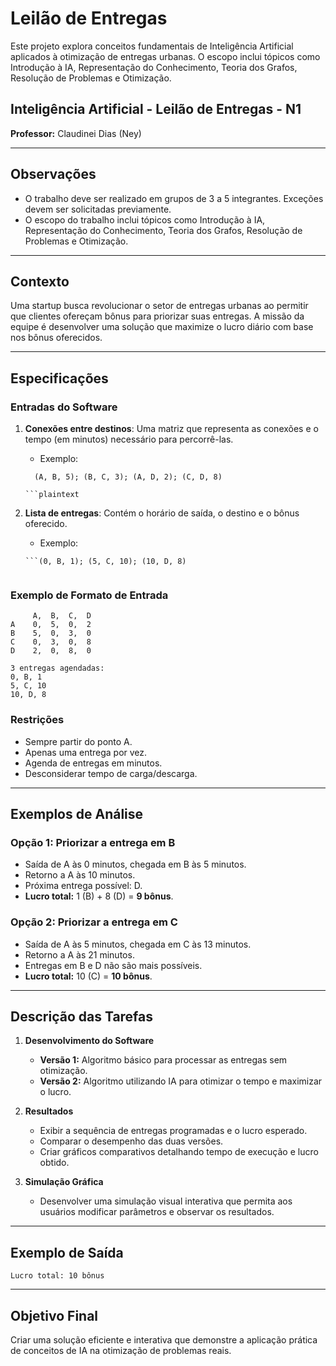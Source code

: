 # Leilão de Entregas

Este projeto explora conceitos fundamentais de Inteligência Artificial aplicados à otimização de entregas urbanas. O escopo inclui tópicos como Introdução à IA, Representação do Conhecimento, Teoria dos Grafos, Resolução de Problemas e Otimização.

## Inteligência Artificial - Leilão de Entregas - N1

**Professor:** Claudinei Dias (Ney)

---

## Observações

- O trabalho deve ser realizado em grupos de 3 a 5 integrantes. Exceções devem ser solicitadas previamente.
- O escopo do trabalho inclui tópicos como Introdução à IA, Representação do Conhecimento, Teoria dos Grafos, Resolução de Problemas e Otimização.

---

## Contexto

Uma startup busca revolucionar o setor de entregas urbanas ao permitir que clientes ofereçam bônus para priorizar suas entregas. A missão da equipe é desenvolver uma solução que maximize o lucro diário com base nos bônus oferecidos.

---

## Especificações

### Entradas do Software

1. **Conexões entre destinos**: Uma matriz que representa as conexões e o tempo (em minutos) necessário para percorrê-las.
    - Exemplo:

    ```plaintext
      (A, B, 5); (B, C, 3); (A, D, 2); (C, D, 8)
      
    ```plaintext

2. **Lista de entregas**: Contém o horário de saída, o destino e o bônus oferecido.

    - Exemplo:

    ```plaintext
    ```(0, B, 1); (5, C, 10); (10, D, 8)


### Exemplo de Formato de Entrada

```Matriz de Adjacência:
     A,  B,  C,  D
A    0,  5,  0,  2
B    5,  0,  3,  0
C    0,  3,  0,  8
D    2,  0,  8,  0

3 entregas agendadas:
0, B, 1
5, C, 10
10, D, 8
```

### Restrições

- Sempre partir do ponto A.
- Apenas uma entrega por vez.
- Agenda de entregas em minutos.
- Desconsiderar tempo de carga/descarga.

---

## Exemplos de Análise

### Opção 1: Priorizar a entrega em B

- Saída de A às 0 minutos, chegada em B às 5 minutos.
- Retorno a A às 10 minutos.
- Próxima entrega possível: D.
- **Lucro total:** 1 (B) + 8 (D) = **9 bônus**.

### Opção 2: Priorizar a entrega em C

- Saída de A às 5 minutos, chegada em C às 13 minutos.
- Retorno a A às 21 minutos.
- Entregas em B e D não são mais possíveis.
- **Lucro total:** 10 (C) = **10 bônus**.

---

## Descrição das Tarefas

1. **Desenvolvimento do Software**
    - **Versão 1:** Algoritmo básico para processar as entregas sem otimização.
    - **Versão 2:** Algoritmo utilizando IA para otimizar o tempo e maximizar o lucro.

2. **Resultados**
    - Exibir a sequência de entregas programadas e o lucro esperado.
    - Comparar o desempenho das duas versões.
    - Criar gráficos comparativos detalhando tempo de execução e lucro obtido.

3. **Simulação Gráfica**
    - Desenvolver uma simulação visual interativa que permita aos usuários modificar parâmetros e observar os resultados.

---

## Exemplo de Saída

```Sequência de entregas: (5, C, 10)
Lucro total: 10 bônus
```

---

## Objetivo Final

Criar uma solução eficiente e interativa que demonstre a aplicação prática de conceitos de IA na otimização de problemas reais.